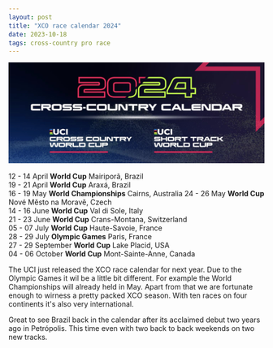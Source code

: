 ```yaml
---
layout: post
title: "XCO race calendar 2024"
date: 2023-10-18
tags: cross-country pro race
---
```


![UCI MTB World Series](/assets/xco-calendar-2024.jpg)

12 - 14 April **World Cup** Mairiporã, Brazil  
19 - 21 April **World Cup** Araxá, Brazil  
16 - 19 May **World Championships** Cairns, Australia 
24 - 26 May **World Cup** Nové Město na Moravě, Czech  
14 - 16 June **World Cup** Val di Sole, Italy  
21 - 23 June **World Cup** Crans-Montana, Switzerland  
05 - 07 July **World Cup** Haute-Savoie, France  
28 - 29 July **Olympic Games** Paris, France  
27 - 29 September **World Cup** Lake Placid, USA  
04 - 06 October **World Cup** Mont-Sainte-Anne, Canada

The UCI just released the XCO race calendar for next year. Due to the Olympic Games it wil be a little bit different. For example the World Championships will already held in May. Apart from that we are fortunate enough to wirness a pretty packed XCO season. With ten races on four continents it's also very international.

Great to see Brazil back in the calendar after its acclaimed debut two years ago in Petrópolis. This time even with two back to back weekends on two new tracks.
